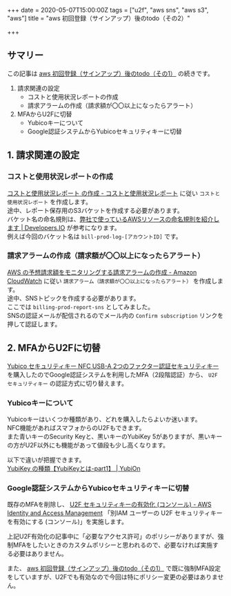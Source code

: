 +++
date = 2020-05-07T15:00:00Z
tags = ["u2f", "aws sns", "aws s3", "aws"]
title = "aws 初回登録（サインアップ）後のtodo（その2）"

+++
## サマリー

この記事は [aws 初回登録（サインアップ）後のtodo（その1）](https://blog.kikudai.com/posts/may-03-2020-001/) の続きです。

1. 請求関連の設定
   * コストと使用状況レポートの作成
   * 請求アラームの作成（請求額が〇〇以上になったらアラート）
2. MFAからU2Fに切替
   * Yubicoキーについて
   * Google認証システムからYubicoセキュリティキーに切替

## 1. 請求関連の設定

### コストと使用状況レポートの作成

[コストと使用状況レポート の作成 - コストと使用状況レポート](https://docs.aws.amazon.com/ja_jp/cur/latest/userguide/cur-create.html) に従い `コストと使用状況レポート` を作成します。  
途中、レポート保存用のS3バケットを作成する必要があります。  
バケット名の命名規則は、[弊社で使っているAWSリソースの命名規則を紹介します | Developers.IO](https://dev.classmethod.jp/articles/aws-name-rule/) が参考になります。  
例えば今回のバケット名は `bill-prod-log-[アカウントID]` です。

### 請求アラームの作成（請求額が〇〇以上になったらアラート）

[AWS の予想請求額をモニタリングする請求アラームの作成 - Amazon CloudWatch](https://docs.aws.amazon.com/ja_jp/AmazonCloudWatch/latest/monitoring/monitor_estimated_charges_with_cloudwatch.html#turning_on_billing_metrics) に従い `請求アラーム（請求額が〇〇以上になったらアラート）` を作成します。  
途中、SNSトピックを作成する必要があります。  
ここでは `billing-prod-report-sns` としてみました。  
SNSの認証メールが配信されるのでメール内の `Confirm subscription` リンクを押して認証します。

## 2. MFAからU2Fに切替

[Yubico セキュリティキー NFC USB-A 2つのファクター認証セキュリティキー](https://www.amazon.co.jp/gp/product/B07M8YBWQZ/ref=as_li_tl?ie=UTF8&camp=247&creative=1211&creativeASIN=B07M8YBWQZ&linkCode=as2&tag=dokikudai-22&linkId=0cd33da37e63f10fdcbd87d208e95b0c) を購入したのでGoogle認証システムを利用したMFA（2段階認証）から、 `U2F セキュリティキー` の認証方式に切り替えます。

### Yubicoキーについて

Yubicoキーはいくつか種類があり、どれを購入したらよいか迷います。  
NFC機能があればスマフォからのU2Fもできます。  
また青いキーのSecurity Keyと、黒いキーのYubiKey 5がありますが、黒いキーの方がU2F以外にも機能があって値段も少し高くなります。

以下で違いが把握できます。  
[YubiKey の種類【YubiKeyとは-part1】 | YubiOn](https://www.yubion.com/trend/tech-blog/906/)

### Google認証システムからYubicoセキュリティキーに切替

既存のMFAを削除し、 [U2F セキュリティキーの有効化 (コンソール) - AWS Identity and Access Management](https://docs.aws.amazon.com/ja_jp/IAM/latest/UserGuide/id_credentials_mfa_enable_u2f.html#enable-u2f-mfa-for-iam-user) 「別IAM ユーザーの U2F セキュリティキーを有効にする (コンソール)」を実施します。

上記U2F有効化の記事中に「必要なアクセス許可」のポリシーがありますが、強制MFAをしたいときのカスタムポリシーと思われるので、必要なければ実施する必要はありません。

また、 [aws 初回登録（サインアップ）後のtodo（その1）](https://blog.kikudai.com/posts/may-03-2020-001/) で既に強制MFA設定をしていますが、U2Fでも有効なので今回は特にポリシー変更の必要はありません。